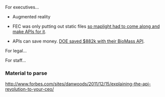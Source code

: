 For executives...  


* Augmented reality


* FEC was only putting out static files [so maplight had to come along and make APIs for it](http://freegovinfo.info/node/1387).  

* APIs can save money.  [DOE saved $882k with their BioMass API](https://github.com/18F/API-All-the-X/blob/master/education/benefits_of_apis.md).  

For legal...  

For staff...




### Material to parse
http://www.forbes.com/sites/danwoods/2011/12/15/explaining-the-api-revolution-to-your-ceo/
